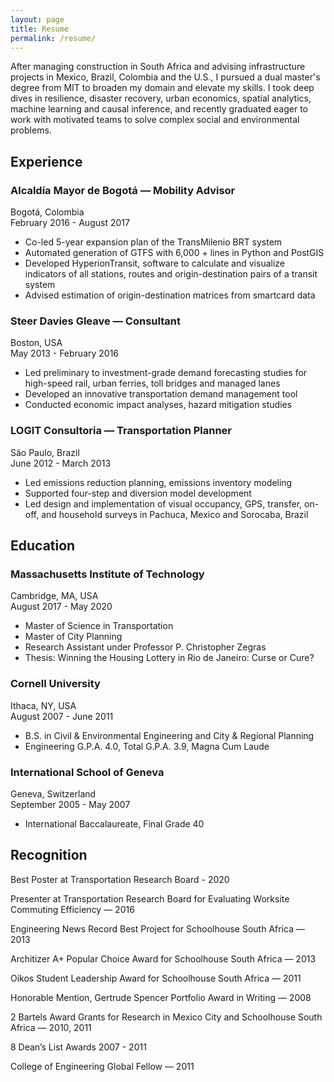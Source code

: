 ```yaml
---
layout: page
title: Resume
permalink: /resume/
---
```


After managing construction in South Africa and advising infrastructure projects in Mexico, Brazil, Colombia and the U.S., I pursued a dual master's degree from MIT to broaden my domain and elevate my skills. I took deep dives in resilience, disaster recovery, urban economics, spatial analytics, machine learning and causal inference, and recently graduated eager to work with motivated teams to solve complex social and environmental problems. 

## Experience

### Alcaldía Mayor de Bogotá — Mobility Advisor
Bogotá, Colombia  
February 2016 - August 2017  
- Co-led 5-year expansion plan of the TransMilenio BRT system
- Automated generation of GTFS with 6,000 + lines in Python and PostGIS
- Developed HyperionTransit, software to calculate and visualize indicators
of all stations, routes and origin-destination pairs of a transit system
- Advised estimation of origin-destination matrices from smartcard data

### Steer Davies Gleave — Consultant
Boston, USA  
May 2013 - February 2016  
- Led preliminary to investment-grade demand forecasting studies for
high-speed rail, urban ferries, toll bridges and managed lanes
- Developed an innovative transportation demand management tool
- Conducted economic impact analyses, hazard mitigation studies

### LOGIT Consultoria — Transportation Planner
São Paulo, Brazil  
June 2012 - March 2013  
- Led emissions reduction planning, emissions inventory modeling
- Supported four-step and diversion model development
- Led design and implementation of visual occupancy, GPS, transfer, on-off,
and household surveys in Pachuca, Mexico and Sorocaba, Brazil

## Education

### Massachusetts Institute of Technology
Cambridge, MA, USA  
August 2017 - May 2020  
- Master of Science in Transportation
- Master of City Planning
- Research Assistant under Professor P. Christopher Zegras
- Thesis: Winning the Housing Lottery in Rio de Janeiro: Curse or Cure?

### Cornell University
Ithaca, NY, USA  
August 2007 - June 2011  
- B.S. in Civil & Environmental Engineering and City & Regional Planning
- Engineering G.P.A. 4.0, Total G.P.A. 3.9, Magna Cum Laude

### International School of Geneva
Geneva, Switzerland  
September 2005 - May 2007  
- International Baccalaureate, Final Grade 40

## Recognition

Best Poster at Transportation Research Board - 2020

Presenter at Transportation Research Board for Evaluating Worksite Commuting Efficiency — 2016

Engineering News Record Best Project for Schoolhouse South Africa — 2013

Architizer A+ Popular Choice Award for Schoolhouse South Africa — 2013

Oikos Student Leadership Award for Schoolhouse South Africa — 2011

Honorable Mention, Gertrude Spencer Portfolio Award in Writing — 2008

2 Bartels Award Grants for Research in Mexico City and Schoolhouse South Africa — 2010, 2011

8 Dean’s List Awards 2007 - 2011

College of Engineering Global Fellow — 2011